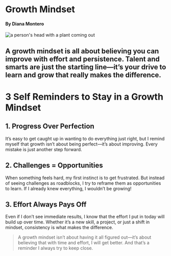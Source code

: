 # **Growth Mindset**

#### By Diana Montero

![a person's head with a plant coming out](https://miro.medium.com/v2/resize:fit:500/1*aFtggN7wbeBIKCN5i3kTdw.png)

## A growth mindset is all about believing you can improve with effort and persistence. Talent and smarts are just the starting line—it’s your drive to learn and grow that really makes the difference.


# 3 Self Reminders to Stay in a Growth Mindset

## 1. Progress Over Perfection
It’s easy to get caught up in wanting to do everything just right, but I remind myself that growth isn’t about being perfect—it’s about improving. Every mistake is just another step forward.

## 2. Challenges = Opportunities
When something feels hard, my first instinct is to get frustrated. But instead of seeing challenges as roadblocks, I try to reframe them as opportunities to learn. If I already knew everything, I wouldn’t be growing!

## 3. Effort Always Pays Off
Even if I don’t see immediate results, I know that the effort I put in today will build up over time. Whether it’s a new skill, a project, or just a shift in mindset, consistency is what makes the difference.


> A growth mindset isn’t about having it all figured out—it’s about believing that with time and effort, I will get better. And that’s a reminder I always try to keep close.




